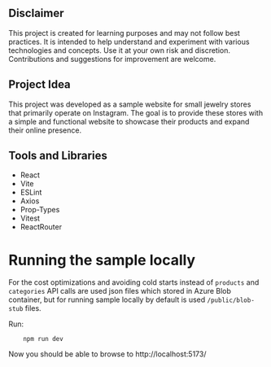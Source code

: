 ## Disclaimer

This project is created for learning purposes and may not follow best practices. It is intended to help understand and experiment with various technologies and concepts. Use it at your own risk and discretion. Contributions and suggestions for improvement are welcome.

## Project Idea

This project was developed as a sample website for small jewelry stores that primarily operate on Instagram. The goal is to provide these stores with a simple and functional website to showcase their products and expand their online presence.

## Tools and Libraries

- React
- Vite
- ESLint
- Axios
- Prop-Types
- Vitest
- ReactRouter

# Running the sample locally

For the cost optimizations and avoiding cold starts instead of `products` and `categories` API calls are used json files which stored in Azure Blob container, but for running sample locally by default is used `/public/blob-stub` files.

Run:
```
    npm run dev
```
Now you should be able to browse to http://localhost:5173/

